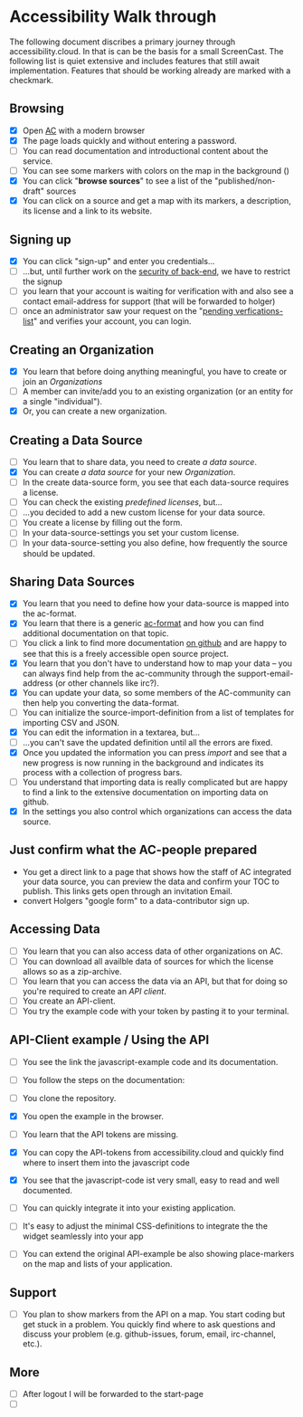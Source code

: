 # Accessibility Walk through

The following document discribes a primary journey through accessibility.cloud. In that is can be the basis for a small ScreenCast. The following list is quiet extensive and includes features that still await implementation. Features that should be working already are marked with a checkmark.

## Browsing

- [x] Open [AC](https://accessibility.cloud/) with a modern browser
- [x] The page loads quickly and without entering a password.
- [ ] You can read documentation and introductional content about the service.
- [ ] You can see some markers with colors on the map in the background ()
- [x] You can click "**browse sources**" to see a list of the "published/non-draft" sources
- [x] You can click on a source and get a map with its markers, a description, its license and a link to its website.

## Signing up

- [x] You can click "sign-up" and enter you credentials...
- [ ] ...but, until further work on the [security of back-end](https://trello.com/c/a6ROhrCH/209-prevent-un-moderated-input-of-javascript-code-into-source-mapping-definitions), we have to restrict the signup
- [ ] you learn that your account is waiting for verification with and also see a contact email-address for support (that will be forwarded to holger)
- [ ] once an administrator saw your request on the "[pending verfications-list](https://trello.com/c/gEo7n1nJ/210-added-a-pending-user-verifications-list-for-administrators)" and verifies your account, you can login.

## Creating an Organization

- [x] You learn that before doing anything meaningful, you have to create or join an *Organizations*
- [ ] A member can invite/add you to an existing organization (or an entity for a single "individual").
- [x] Or, you can create a new organization.

## Creating a Data Source

- [ ] You learn that to share data, you need to create *a data source*.
- [x] You can create *a data source* for your new *Organization*.
- [ ] In the create data-source form, you see that each data-source requires a license.
- [ ] You can check the existing *predefined licenses*, but...
- [ ] ...you decided to add a new custom license for your data source.
- [ ] You create a license by filling out the form.
- [ ] In your data-source-settings you set your custom license.
- [ ] In your data-source-setting you also define, how frequently the source should be updated.

## Sharing Data Sources

- [x] You learn that you need to define how your data-source is mapped into the ac-format.
- [x] You learn that there is a generic [ac-format](ac-format.md) and how you can find additional documentation on that topic.
- [ ] You click a link to find more documentation [on github](https://github.com/sozialhelden/accessibility-cloud/tree/master/docs) and are happy to see that this is a freely accessible open source project.
- [x] You learn that you don't have to understand how to map your data – you can always find help from the ac-community through the support-email-address (or other channels like irc?).
- [x] You can update your data, so some members of the AC-community can then help you converting the data-format.
- [ ] You can initialize the source-import-definition from a list of templates for importing CSV and JSON.
- [x] You can edit the information in a textarea, but...
- [ ] …you can't save the updated definition until all the errors are fixed.
- [x] Once you updated the information you can press *import* and see that a new progress is now running in the background and indicates its process with a collection of progress bars.
- [ ] You understand that importing data is really complicated but are happy to find a link to the extensive documentation on importing data on github.
- [x] In the settings you also control which organizations can access the data source.

## Just confirm what the AC-people prepared

- You get a direct link to a page that shows how the staff of AC integrated your data source, you can preview the data and confirm your TOC to publish. This links gets open through an invitation Email.
- convert Holgers "google form" to a data-contributor sign up.

## Accessing Data

- [ ] You learn that you can also access data of other organizations on AC.
- [ ] You can download all availble data of sources for which the license allows so as a zip-archive.
- [ ] You learn that you can access the data via an API, but that for doing so you're required to create an *API client*.
- [ ] You create an API-client.
- [ ] You try the example code with your token by pasting it to your terminal.

## API-Client example / Using the API

- [ ] You see the link the javascript-example code and its documentation.
- [ ] You follow the steps on the documentation:
- [ ] You clone the repository.
- [x] You open the example in the browser.
- [ ] You learn that the API tokens are missing.
- [x] You can copy the API-tokens from accessibility.cloud and quickly find where to insert them into the javascript code
- [x] You see that the javascript-code ist very small, easy to read and well documented.
- [ ] You can quickly integrate it into your existing application.
- [ ] It's easy to adjust the minimal CSS-definitions to integrate the the widget seamlessly into your app
- [ ] You can extend the original API-example be also showing place-markers on the map and lists of your application.




## Support

- [ ] You plan to show markers from the API on a map. You start coding but get stuck in a problem. You quickly find where to ask questions and discuss your problem (e.g. github-issues, forum, email, irc-channel, etc.).



## More

- [ ] After logout I will be forwarded to the start-page
- [ ] ​
